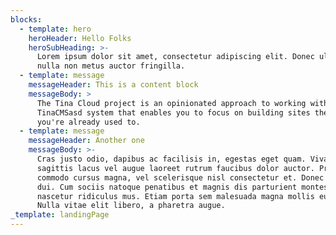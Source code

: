 ```yaml
---
blocks:
  - template: hero
    heroHeader: Hello Folks
    heroSubHeading: >-
      Lorem ipsum dolor sit amet, consectetur adipiscing elit. Donec ullamcorper
      nulla non metus auctor fringilla.
  - template: message
    messageHeader: This is a content block
    messageBody: >
      The Tina Cloud project is an opinionated approach to working with the
      TinaCMSasd system that enables you to focus on building sites the way
      you're already used to.
  - template: message
    messageHeader: Another one
    messageBody: >-
      Cras justo odio, dapibus ac facilisis in, egestas eget quam. Vivamus
      sagittis lacus vel augue laoreet rutrum faucibus dolor auctor. Praesent
      commodo cursus magna, vel scelerisque nisl consectetur et. Donec sed odio
      dui. Cum sociis natoque penatibus et magnis dis parturient montes,
      nascetur ridiculus mus. Etiam porta sem malesuada magna mollis euismod.
      Nulla vitae elit libero, a pharetra augue.
_template: landingPage
---
```


